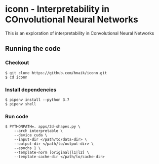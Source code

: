 # iconn - Interpretability in COnvolutional Neural Networks

This is an exploration of interpretability in Convolutional Neural Networks

## Running the code

### Checkout
```
$ git clone https://github.com/hnaik/iconn.git
$ cd iconn
```

### Install dependencies

```
$ pipenv install --python 3.7
$ pipenv shell
```

### Run code
```
$ PYTHONPATH=. apps/2d-shapes.py \
    --arch interpretable \
    --device cuda \
    --input-dir </path/to/data-dir> \
    --output-dir </path/to/output-dir> \
    --epochs 1 \
    --template-norm [original|l1|l2] \
    --template-cache-dir </path/to/cache-dir>
```
